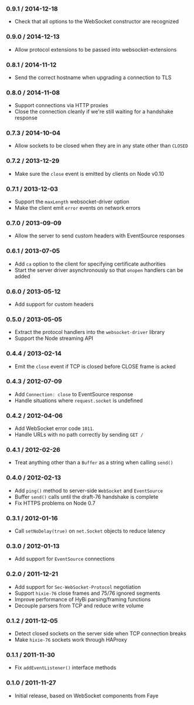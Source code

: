 ### 0.9.1 / 2014-12-18

* Check that all options to the WebSocket constructor are recognized


### 0.9.0 / 2014-12-13

* Allow protocol extensions to be passed into websocket-extensions


### 0.8.1 / 2014-11-12

* Send the correct hostname when upgrading a connection to TLS


### 0.8.0 / 2014-11-08

* Support connections via HTTP proxies
* Close the connection cleanly if we're still waiting for a handshake response


### 0.7.3 / 2014-10-04

* Allow sockets to be closed when they are in any state other than `CLOSED`


### 0.7.2 / 2013-12-29

* Make sure the `close` event is emitted by clients on Node v0.10


### 0.7.1 / 2013-12-03

* Support the `maxLength` websocket-driver option
* Make the client emit `error` events on network errors


### 0.7.0 / 2013-09-09

* Allow the server to send custom headers with EventSource responses


### 0.6.1 / 2013-07-05

* Add `ca` option to the client for specifying certificate authorities
* Start the server driver asynchronously so that `onopen` handlers can be added


### 0.6.0 / 2013-05-12

* Add support for custom headers


### 0.5.0 / 2013-05-05

* Extract the protocol handlers into the `websocket-driver` library
* Support the Node streaming API


### 0.4.4 / 2013-02-14

* Emit the `close` event if TCP is closed before CLOSE frame is acked


### 0.4.3 / 2012-07-09

* Add `Connection: close` to EventSource response
* Handle situations where `request.socket` is undefined


### 0.4.2 / 2012-04-06

* Add WebSocket error code `1011`.
* Handle URLs with no path correctly by sending `GET /`


### 0.4.1 / 2012-02-26

* Treat anything other than a `Buffer` as a string when calling `send()`


### 0.4.0 / 2012-02-13

* Add `ping()` method to server-side `WebSocket` and `EventSource`
* Buffer `send()` calls until the draft-76 handshake is complete
* Fix HTTPS problems on Node 0.7


### 0.3.1 / 2012-01-16

* Call `setNoDelay(true)` on `net.Socket` objects to reduce latency


### 0.3.0 / 2012-01-13

* Add support for `EventSource` connections


### 0.2.0 / 2011-12-21

* Add support for `Sec-WebSocket-Protocol` negotiation
* Support `hixie-76` close frames and 75/76 ignored segments
* Improve performance of HyBi parsing/framing functions
* Decouple parsers from TCP and reduce write volume


### 0.1.2 / 2011-12-05

* Detect closed sockets on the server side when TCP connection breaks
* Make `hixie-76` sockets work through HAProxy


### 0.1.1 / 2011-11-30

* Fix `addEventListener()` interface methods


### 0.1.0 / 2011-11-27

* Initial release, based on WebSocket components from Faye

